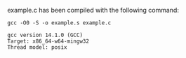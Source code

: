 example.c has been compiled with the following command: 
```plain
gcc -O0 -S -o example.s example.c
```

```plain
gcc version 14.1.0 (GCC)
Target: x86_64-w64-mingw32
Thread model: posix
```

